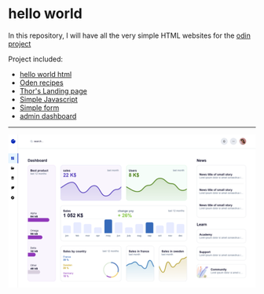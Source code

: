# hello world 

In this repository, I will have all the very simple HTML websites for the [odin project](https://www.theodinproject.com)

Project included:
- [hello world html](https://jeremie-r.github.io/OdenProject_SimpleWebsite/HelloWorld/index.html)
- [Oden recipes](https://jeremie-r.github.io/OdenProject_SimpleWebsite/OdenRecipes/index.html)
- [Thor's Landing page](https://jeremie-r.github.io/OdenProject_SimpleWebsite/LandingPage/index.html)
- [Simple Javascript](https://jeremie-r.github.io/OdenProject_SimpleWebsite/EarlyJavascript/index.html)
- [Simple form](https://jeremie-r.github.io/OdenProject_SimpleWebsite/Form/index.html)
- [admin dashboard](https://jeremie-r.github.io/OdenProject_SimpleWebsite/AdminDashboard/index.html)

---

[![admin dashboard image](/AdminDashboard/Assets/Screenshot.png)](https://jeremie-r.github.io/OdenProject_SimpleWebsite/AdminDashboard/index.html)